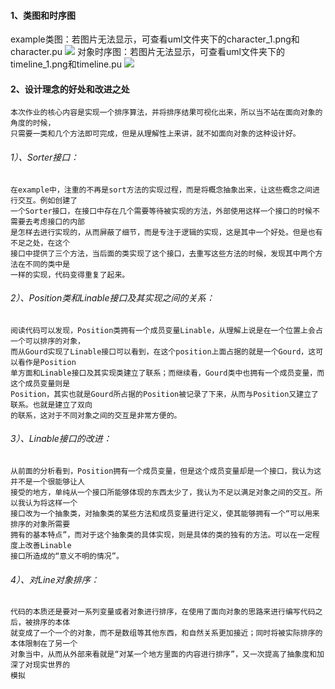 #### 1、类图和时序图
example类图：若图片无法显示，可查看uml文件夹下的character_1.png和character.pu
![](http://www.plantuml.com/plantuml/png/PLAxKWCn3Epr5IwXI3uX4zAaeSWGe64eT8a87dosnu-1yFXtZ2tT6RZYlDhHhjQwMyU48UNH093Dezgw78xg0rHvj4qgg0cUPZWqk7DH9-siyWoWqYTArMPpla7xSd5PoJ33-8fUf8Nw0YYU59xmG6hlGe4Sm3WyYgRm1RBzpY0h3mPZL9iy38P4Ap4V7XLMl4z1svFo1ZdXCFLtaNh3BT6xM4cHdgcXIlAmM8_fthVImxv6MxhpN7WCaMhqLjCR7NAYlokurXPBEXuUANMxuZ7_cNiqcVeR51UnaEwo3yymGakKkwKoIkug13ptNcB0VXBGj1Ca9_DD2R--oNBvkL8D0_0-5ukPQhzTxM8NvcgNp0SGL6dfx5bNBoupYkEAYPytbwnQaptcqNm3)
对象时序图：若图片无法显示，可查看uml文件夹下的timeline_1.png和timeline.pu
![](http://www.plantuml.com/plantuml/png/XPAnIiDG58RtynJt1VG17AHR5pVNBA6zI27UmCq9g9E8s0wbXPOgsY9srS68WpQfzMLoa-laAtXF3f4Wg5F-S_ATd_ydQKNeQumF0-Y42dKOYFrGezJ2ZqHKAP0AUtWij8pY06dl5FWT3BLeItd2x46bQdQlfoHj0_UiT-qmrjqA9G4G4BErMp5YHvZ1t6Gf3UPnPP-M01NN8FAtHVwQcl5PCKlozTt7wSHJPNPDRykRy-9oLJpF03W8dR5oXtRqOZPNdBKsfswCiVfEGAEp-yarx4noOVltDdtu9H23ZKZSj1de__E_6xbqP6hVvtOvB4OJauu_rqDFkPfcaF32EPJPjBXTD1sqZBW1CmpOpTJqKq-vK_x8stY4q9Agw_wBBm00)
#### 2、设计理念的好处和改进之处
    本次作业的核心内容是实现一个排序算法，并将排序结果可视化出来，所以当不站在面向对象的角度的时候，
    只需要一类和几个方法即可完成，但是从理解性上来讲，就不如面向对象的这种设计好。
###### 1）、Sorter接口：
    在example中，注重的不再是sort方法的实现过程，而是将概念抽象出来，让这些概念之间进行交互。例如创建了
    一个Sorter接口，在接口中存在几个需要等待被实现的方法，外部使用这样一个接口的时候不需要去考虑接口的内部
    是怎样去进行实现的，从而屏蔽了细节，而是专注于逻辑的实现，这是其中一个好处。但是也有不足之处，在这个
    接口中提供了三个方法，当后面的类实现了这个接口，去重写这些方法的时候，发现其中两个方法在不同的类中是
    一样的实现，代码变得重复了起来。
###### 2）、Position类和Linable接口及其实现之间的关系：
    阅读代码可以发现，Position类拥有一个成员变量Linable，从理解上说是在一个位置上会占一个可以排序的对象，
    而从Gourd实现了Linable接口可以看到，在这个position上面占据的就是一个Gourd，这可以看作是Position
    单方面和Linable接口及其实现类建立了联系；而继续看，Gourd类中也拥有一个成员变量，而这个成员变量则是
    Position，其实也就是Gourd所占据的Position被记录了下来，从而与Position又建立了联系。也就是建立了双向
    的联系，这对于不同对象之间的交互是非常方便的。
###### 3）、Linable接口的改进：
    从前面的分析看到，Position拥有一个成员变量，但是这个成员变量却是一个接口，我认为这并不是一个很能够让人
    接受的地方，单纯从一个接口所能够体现的东西太少了，我认为不足以满足对象之间的交互。所以我认为将这样一个
    接口改为一个抽象类，对抽象类的某些方法和成员变量进行定义，使其能够拥有一个“可以用来排序的对象所需要
    拥有的基本特点”，而对于这个抽象类的具体实现，则是具体的类的独有的方法。可以在一定程度上改善Linable
    接口所造成的“意义不明的情况”。
###### 4）、对Line对象排序：
    代码的本质还是要对一系列变量或者对象进行排序，在使用了面向对象的思路来进行编写代码之后，被排序的本体
    就变成了一个一个的对象，而不是数组等其他东西，和自然关系更加接近；同时将被实际排序的本体限制在了另一个
    对象当中，从而从外部来看就是“对某一个地方里面的内容进行排序”，又一次提高了抽象度和加深了对现实世界的
    模拟